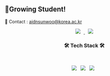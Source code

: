 <!--

Here are some ideas to get you started:

- 🔭 I’m currently working on ...
- 🌱 I’m currently learning ...
- 👯 I’m looking to collaborate on ...
- 🤔 I’m looking for help with ...
- 💬 Ask me about ...
- 📫 How to reach me: ...
- 😄 Pronouns: ...
- ⚡ Fun fact: ...
-->

<h2> 🌱Growing Student! </h2>

<span> 💌 Contact : aidnsunwoo@korea.ac.kr </span> <br>

<p align="center">
<a href="https://www.instagram.com/line_w00">
    <img 
        src="http://img.shields.io/badge/-Instagram-222222?style=flat&logo=Instagram&link=https://www.instagram.com/line_w00/"
        style="height : auto; margin-left : 10px; margin-right : 10px;"/>
</a>
<a href="https://velog.io/@aidnsunwoo">
    <img 
        src="http://img.shields.io/badge/-Velog-222222?style=flat&logo=Vector Logo Zone&link=https://velog.io/@aidnsunwoo"
        style="height : auto; margin-left : 10px; margin-right : 10px;"/>
</a>
</p>

<h3 align="center"><b>🛠 Tech Stack 🛠</b></h3>
</br>
<p align="center">
<img src="https://img.shields.io/badge/HTML5-E34F26?style=flat-square&logo=HTML5&logoColor=white"/></a> &nbsp
<img src="https://img.shields.io/badge/CSS3-1572B6?style=flat-square&logo=CSS3&logoColor=white"/></a> &nbsp
<img src="https://img.shields.io/badge/JavaScript-F7DF1E?style=flat-square&logo=JavaScript&logoColor=white"/></a> &nbsp
</p>
